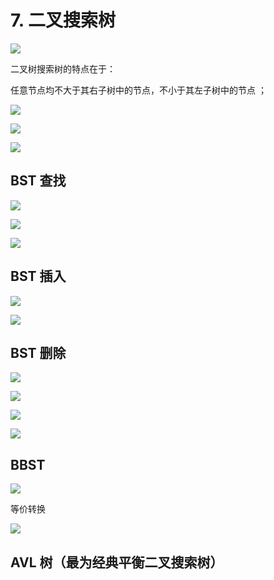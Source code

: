 # 7. 二叉搜索树

![](http://o97duqgf5.bkt.clouddn.com/18-2-19/81848811.jpg)

二叉树搜索树的特点在于：

任意节点均不大于其右子树中的节点，不小于其左子树中的节点 ；

![](http://o97duqgf5.bkt.clouddn.com/18-2-19/66915335.jpg)

![](http://o97duqgf5.bkt.clouddn.com/18-2-19/54962970.jpg)

![](http://o97duqgf5.bkt.clouddn.com/18-2-19/57536240.jpg)

## BST 查找

![](http://o97duqgf5.bkt.clouddn.com/18-2-19/22965300.jpg)

![](http://o97duqgf5.bkt.clouddn.com/18-2-19/15425612.jpg)

![](http://o97duqgf5.bkt.clouddn.com/18-2-19/47960292.jpg)

## BST 插入

![](http://o97duqgf5.bkt.clouddn.com/18-2-19/2325237.jpg)

![](http://o97duqgf5.bkt.clouddn.com/18-2-19/68447514.jpg)

## BST 删除

![](http://o97duqgf5.bkt.clouddn.com/18-2-19/93085390.jpg)

![](http://o97duqgf5.bkt.clouddn.com/18-2-19/50938001.jpg)

![](http://o97duqgf5.bkt.clouddn.com/18-2-19/67298295.jpg)

![](http://o97duqgf5.bkt.clouddn.com/18-2-19/1682711.jpg)

## BBST

![](http://o97duqgf5.bkt.clouddn.com/18-2-19/16237844.jpg)

等价转换

![](http://o97duqgf5.bkt.clouddn.com/18-2-19/50092392.jpg)

## AVL 树（最为经典平衡二叉搜索树）

